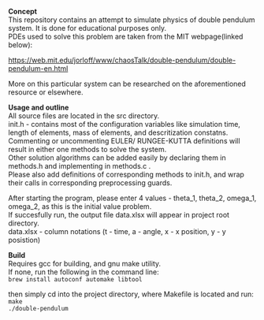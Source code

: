 **Concept**  
This repository contains an attempt to simulate physics of double pendulum system. It is done for educational purposes only.   
PDEs used to solve this problem are taken from the MIT webpage(linked below):  

https://web.mit.edu/jorloff/www/chaosTalk/double-pendulum/double-pendulum-en.html  

More on this particular system can be researched on the aforementioned resource or elsewhere.  

**Usage and outline**  
All source files are located in the src directory.  
init.h - contains most of the configuration variables like simulation time, length of elements, mass of elements, and descritization constatns.  
Commenting or uncommenting EULER/ RUNGEE-KUTTA definitions will result in either one methods to solve the system.  
Other solution algorithms can be added easily by declaring them in methods.h and implementing in methods.c .  
Please also add definitions of corresponding methods to init.h, and wrap their calls in corresponding preprocessing guards.  

After starting the program, please enter 4 values - theta_1, theta_2, omega_1, omega_2, as this is the initial value problem.  
If succesfully run, the output file data.xlsx will appear in project root directory.  
data.xlsx - column notations (t - time, a - angle, x - x position, y - y posistion)  

**Build**  
Requires gcc for building, and gnu make utility.  
If none, run the following in the command line:  
`brew install autoconf automake libtool`  

then simply cd into the project directory, where Makefile is located and run:  
`make`  
`./double-pendulum`

